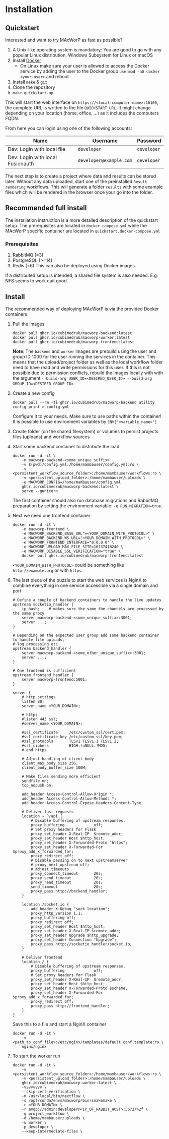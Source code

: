 # Installation

## Quickstart
Interested and want to try MAcWorP as fast as possible?   

1. A Unix-like operating system is mandatory: You are good to go with any popular Linux distribution, Windows Subsystem for Linux or macOS
2. Install [Docker](https://docs.docker.com/get-started/get-docker/)
    * On Linux make sure your user is allowed to access the Docker service by adding the user to the Docker group `usermod -aG docker <your-user>` and reboot
3. Install `make` & `git`
4. Clone the repository
5. `make quickstart-up`

This will start the web interface on `https://<local-computer-name>:16160`, the complete URL is written to the file `QUICKSTART_URL`. It might change depending on your location (home, office, ...) as it includes the computers FQDN.

From here you can login using one of the following accounts:

| Name | Username | Password |
| --- | --- | --- |
| Dev: Login with local file | `developer` | `developer` |
| Dev: Login with local Fusionauth | `developer@example.com` | `developer` |

The next step is to create a project where data and results can be stored later.
Without any data uploaded, start one of the preinstalled `Result rendering` workflows.
This will generate a folder `results` with some example files which will be rendered in the browser once your go into the folder.

## Recommended full install

The installation instruction is a more detailed description of the quickstart setup. The prerequisites are located in `docker-compose.yml` while the MAcWorP specific container are located in `quickstart.docker-compose.yml` 

### Prerequisites
1. RabbitMQ (=3)
2. PostgreSQL (>=14)
3. Redis (=6)
This can also be deployed using Docker images.

If a distributed setup is intended, a shared file system is also needed. E.g. NFS seems to work quit good.

## Install
The recommended way of deploying MAcWorP is via the provided Docker containers.

1. Pull the images

    ```shell
    docker pull ghcr.io/cubimedrub/macworp-backend:latest
    docker pull ghcr.io/cubimedrub/macworp-worker:latest
    docker pull ghcr.io/cubimedrub/macworp-frontend:latest
    ```

    **Note**: The `backend` and `worker` images are prebuild using the user and group ID 1000 for the user running the services in the container. This means that the upload/project folder as well as the local workflow folder need to have read and write permissions for this user.
        If this is not possible due to permission conflicts, rebuild the images locally with with the argument `--build-arg USER_ID=<DESIRED_USER_ID> --build-arg GROUP_ID=<DESIRED_GROUP_ID>`.

2. Create a new config

    ```shell
    docker pull --rm -ti ghcr.io/cubimedrub/macworp-backend utility config print > config.yml
    ```

    Configure it to your needs. Make sure to use paths within the container!
    It is possible to use environment variables by `ENV['<variable_name>']`

3. Create folder (on the shared filesystem) or volumes to persist projects files (uploads) and workflow sources
4. Start some backend container to distribute the load

    ```shell
    docker run -d -it \
        -n macworp-backend-<some_unique_suffix>
        -v $(pwd)/config.yml:/home/mambauser/config.yml:ro \
        -v <persistent_workflow_source_folder>:/home/mambauser/workflows:ro \
        -v <persistent_upload_folder>:/home/mambauser/uploads \
        -e MACWORP_CONFIG=/home/mambauser/config.yml
        ghcr.io/cubimedrub/macworp-backend:latest \
        serve --gunicorn
    ```

    The first container should also run database migrations and RabbitMQ preparation by setting the environment variable: `-e RUN_MIGRATION=true`.

5. Next we need one frontend container

    ```shell
    docker run -d -it \
        -n macworp-frontend \
        -e MACWORP_BACKEND_BASE_URL"=<YOUR_DOMAIN_WITH_PROTOCOL>" \
        -e MACWORP_BACKEND_WS_URL="<YOUR_DOMAIN_WITH_PROTOCOL>" \
        -e MACWORP_FRONTEND_INTERFACE="0.0.0.0" \
        -e MACWORP_UPLOAD_MAX_FILE_SITE=10737418240 \
        -e MACWORP_DISABLE_SSL_VERIFICATION="true" \
        docker pull ghcr.io/cubimedrub/macworp-frontend:latest
    ```

    `<YOUR_DOMAIN_WITH_PROTOCOL>` could be something like `http://example.org` or with `https`.

6. The last piece of the puzzle to start the web services is NginX to combine everything in one service accessible via a single domain and port

    ```
    # Define a couple of backend containers to handle the live updates
    upstream socketio_handler {
        ip_hash;    # makes sure the same the channels are processed by the same proxy
        server macworp-backend-<some_unique_suffix>:3001;
        server ...;
    }

    # Depending on the expected user group add some backend container to handle file uploads,
    # log processing etc.
    upstream backend_handler {
        server macworp-backend-<some_other_unique_suffix>:3001;
        server ...;
    }

    # One frontend is sufficient
    upstream frontend_handler {
        server macworp-frontend:5001;
    }

    server {
        # http settings
        listen 80;
        server_name <YOUR_DOMAIN>;

        # https 
        #listen 443 ssl;
        #server_name <YOUR_DOMAIN>;

        #ssl_certificate     /etc/custom_ssl/cert.pem;
        #ssl_certificate_key /etc/custom_ssl/key.pem;
        #ssl_protocols       TLSv1 TLSv1.1 TLSv1.2;
        #ssl_ciphers         HIGH:!aNULL:!MD5;
        # end https

        # Adjust handling of client body 
        client_max_body_size 25G;
        client_body_buffer_size 100M;

        # Make files sending more efficient
        sendfile on;
        tcp_nopush on;

        add_header Access-Control-Allow-Origin *;
        add_header Access-Control-Allow-Methods *;
        add_header Access-Control-Expose-Headers Content-Type;

        # Deliver fast requests
        location ~ ^/api {
            # Disable buffering of upstream responses.
            proxy_buffering             off;
            # Set proxy headers for Flask
            proxy_set_header X-Real-IP  $remote_addr;
            proxy_set_header Host $http_host;
            proxy_set_header X-Forwarded-Proto "https";
            proxy_set_header X-Forwarded-For $proxy_add_x_forwarded_for;
            proxy_redirect off;
            # Disable passing on to next upstreamserver
            # proxy_next_upstream off;
            # Adjust timeouts
            proxy_connect_timeout       20s;
            proxy_send_timeout          20s;
            proxy_read_timeout          20s;
            send_timeout                20s;
            proxy_pass http://backend_handler;
        }

        location /socket.io {
            add_header X-Debug "sock location";
            proxy_http_version 1.1;
            proxy_buffering off;
            proxy_redirect off;
            proxy_set_header Host $http_host;
            proxy_set_header X-Real-IP $remote_addr;
            proxy_set_header Upgrade $http_upgrade;
            proxy_set_header Connection "Upgrade";
            proxy_pass http://socketio_handler/socket.io;
        } 

        # Deliver frontend
        location / {
            # Disable buffering of upstream responses.
            proxy_buffering             off;
            # Set proxy headers for Flask
            proxy_set_header X-Real-IP  $remote_addr;
            proxy_set_header Host $http_host;
            proxy_set_header X-Forwarded-Proto $scheme;
            proxy_set_header X-Forwarded-For $proxy_add_x_forwarded_for;
            proxy_redirect off;
            proxy_pass http://frontend_handler;
        }
    }
    ```

    Save this to a file and start a NginX container

    ```shell
    docker run -d -it \
        -v <path_to_conf_file>:/etc/nginx/templates/default.conf.template:ro \
        nginx/nginx 
    ``` 

7. To start the worker run

    ```shell
    docker run -d -it \
        -v <persistent_workflow_source_folder>:/home/mambauser/workflows:ro \
        -v <persistent_upload_folder>:/home/mambauser/uploads \
        ghcr.io/cubimedrub/macworp-worker:latest \
        -vvvvvvvv \
        --skip-cert-verification \
        -n /usr/local/bin/nextflow \
        -s /opt/conda/envs/macworp/bin/snakemake \
        -c <YOUR_DOMAIN> \
        -r amqp://admin:developer@<IP_OF_RABBIT_HOST>:5672/%2f \
        -q project_workflow \
        -d /home/mambauser/uploads \
        -u worker \
        -p developer \
        --keep-intermediate-files \
    ```